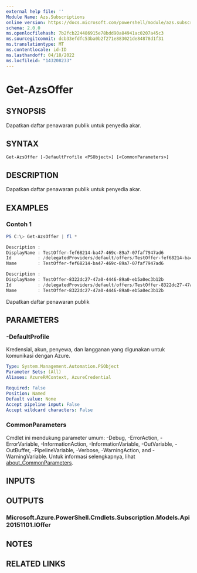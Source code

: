 ```yaml
---
external help file: ''
Module Name: Azs.Subscriptions
online version: https://docs.microsoft.com/powershell/module/azs.subscriptions/get-azsoffer
schema: 2.0.0
ms.openlocfilehash: 7b2fcb224486915e78bdd90a84941ac0207a45c3
ms.sourcegitcommit: dcb33efdfc53ba0b2f271e883021de84878d1f31
ms.translationtype: MT
ms.contentlocale: id-ID
ms.lasthandoff: 04/18/2022
ms.locfileid: "143208233"
---
```

# Get-AzsOffer

## SYNOPSIS
Dapatkan daftar penawaran publik untuk penyedia akar.

## SYNTAX

```
Get-AzsOffer [-DefaultProfile <PSObject>] [<CommonParameters>]
```

## DESCRIPTION
Dapatkan daftar penawaran publik untuk penyedia akar.

## EXAMPLES

### Contoh 1
```powershell
PS C:\> Get-AzsOffer | fl *

Description : 
DisplayName : TestOffer-fef68214-ba47-469c-89a7-07faf7947ad6
Id          : /delegatedProviders/default/offers/TestOffer-fef68214-ba47-469c-89a7-07faf7947ad6
Name        : TestOffer-fef68214-ba47-469c-89a7-07faf7947ad6

Description : 
DisplayName : TestOffer-8322dc27-47a0-4446-89a0-eb5a0ec3b12b
Id          : /delegatedProviders/default/offers/TestOffer-8322dc27-47a0-4446-89a0-eb5a0ec3b12b
Name        : TestOffer-8322dc27-47a0-4446-89a0-eb5a0ec3b12b
```

Dapatkan daftar penawaran publik

## PARAMETERS

### -DefaultProfile
Kredensial, akun, penyewa, dan langganan yang digunakan untuk komunikasi dengan Azure.

```yaml
Type: System.Management.Automation.PSObject
Parameter Sets: (All)
Aliases: AzureRMContext, AzureCredential

Required: False
Position: Named
Default value: None
Accept pipeline input: False
Accept wildcard characters: False

```

### CommonParameters
Cmdlet ini mendukung parameter umum: -Debug, -ErrorAction, -ErrorVariable, -InformationAction, -InformationVariable, -OutVariable, -OutBuffer, -PipelineVariable, -Verbose, -WarningAction, and -WarningVariable. Untuk informasi selengkapnya, lihat [about_CommonParameters](http://go.microsoft.com/fwlink/?LinkID=113216).

## INPUTS

## OUTPUTS

### Microsoft.Azure.PowerShell.Cmdlets.Subscription.Models.Api20151101.IOffer



## NOTES

## RELATED LINKS

